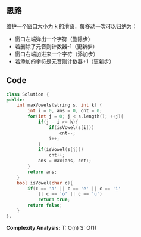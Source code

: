 ## 思路
维护一个窗口大小为 k 的滑窗，每移动一次可以归纳为：
-   窗口左端弹出一个字符（删除步）
-   若删除了元音则计数器-1（更新步）
-   窗口右端加进来一个字符（添加步）
-   若添加的字符是元音则计数器+1（更新步）

## Code
```cpp
class Solution {
public:
    int maxVowels(string s, int k) {
        int i = 0, ans = 0, cnt = 0;
        for(int j = 0; j < s.length(); ++j){
            if(j - i >= k){
                if(isVowel(s[i]))
                    cnt--;
                i++;
            }
            if(isVowel(s[j]))
                cnt++;
            ans = max(ans, cnt);         
        }
        return ans;
    }
    bool isVowel(char c){
        if(c == 'a' || c == 'e' || c == 'i' 
            || c == 'o' || c == 'u')
            return true;
        return false;
    }
};
````
**Complexity Analysis:**
T: O(n)
S: O(1)